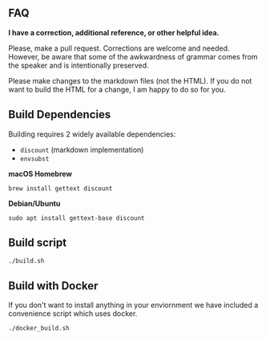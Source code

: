 ## FAQ

**I have a correction, additional reference, or other helpful idea.**

Please, make a pull request.
Corrections are welcome and needed.
However, be aware that some of the awkwardness of grammar
comes from the speaker and is intentionally preserved.

Please make changes to the markdown files (not the HTML).
If you do not want to build the HTML for a change,
I am happy to do so for you.

## Build Dependencies

Building requires 2 widely available dependencies:

- `discount` (markdown implementation)
- `envsubst`

**macOS Homebrew**

    brew install gettext discount

**Debian/Ubuntu**

    sudo apt install gettext-base discount

## Build script

    ./build.sh

## Build with Docker

If you don't want to install anything in your enviornment
we have included a convenience script which uses docker.

    ./docker_build.sh



